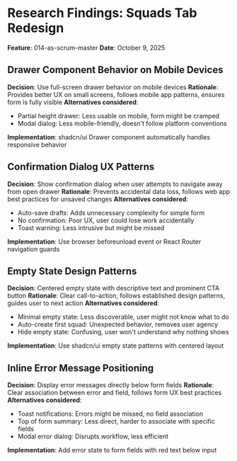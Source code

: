 # Research Findings: Squads Tab Redesign

**Feature**: 014-as-scrum-master
**Date**: October 9, 2025

## Drawer Component Behavior on Mobile Devices

**Decision**: Use full-screen drawer behavior on mobile devices
**Rationale**: Provides better UX on small screens, follows mobile app patterns, ensures form is fully visible
**Alternatives considered**:
- Partial height drawer: Less usable on mobile, form might be cramped
- Modal dialog: Less mobile-friendly, doesn't follow platform conventions

**Implementation**: shadcn/ui Drawer component automatically handles responsive behavior

## Confirmation Dialog UX Patterns

**Decision**: Show confirmation dialog when user attempts to navigate away from open drawer
**Rationale**: Prevents accidental data loss, follows web app best practices for unsaved changes
**Alternatives considered**:
- Auto-save drafts: Adds unnecessary complexity for simple form
- No confirmation: Poor UX, user could lose work accidentally
- Toast warning: Less intrusive but might be missed

**Implementation**: Use browser beforeunload event or React Router navigation guards

## Empty State Design Patterns

**Decision**: Centered empty state with descriptive text and prominent CTA button
**Rationale**: Clear call-to-action, follows established design patterns, guides user to next action
**Alternatives considered**:
- Minimal empty state: Less discoverable, user might not know what to do
- Auto-create first squad: Unexpected behavior, removes user agency
- Hide empty state: Confusing, user won't understand why nothing shows

**Implementation**: Use shadcn/ui empty state patterns with centered layout

## Inline Error Message Positioning

**Decision**: Display error messages directly below form fields
**Rationale**: Clear association between error and field, follows form UX best practices
**Alternatives considered**:
- Toast notifications: Errors might be missed, no field association
- Top of form summary: Less direct, harder to associate with specific fields
- Modal error dialog: Disrupts workflow, less efficient

**Implementation**: Add error state to form fields with red text below input